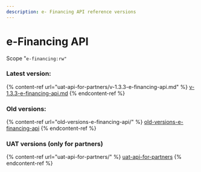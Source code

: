 ```yaml
---
description: e- Financing API reference versions
---
```


# e-Financing API

Scope "`e-financing:rw"`

### Latest version:

{% content-ref url="uat-api-for-partners/v-1.3.3-e-financing-api.md" %}
[v-1.3.3-e-financing-api.md](uat-api-for-partners/v-1.3.3-e-financing-api.md)
{% endcontent-ref %}

### Old versions:

{% content-ref url="old-versions-e-financing-api/" %}
[old-versions-e-financing-api](old-versions-e-financing-api/)
{% endcontent-ref %}

### UAT versions (only for partners)

{% content-ref url="uat-api-for-partners/" %}
[uat-api-for-partners](uat-api-for-partners/)
{% endcontent-ref %}
